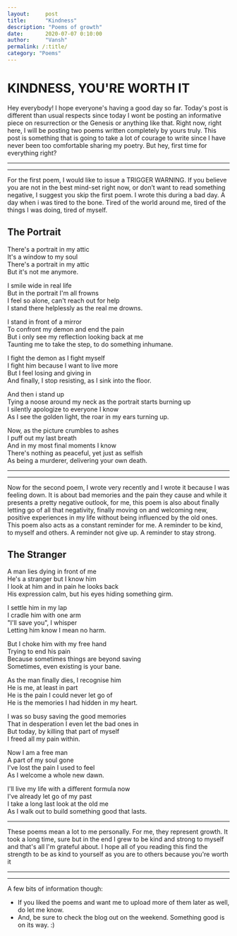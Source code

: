 ```yaml
---
layout:     post
title:      "Kindness"
description: "Poems of growth"
date:       2020-07-07 0:10:00
author:     "Vansh"
permalink: /:title/
category: "Poems"
---
```


# KINDNESS, YOU'RE WORTH IT

Hey everybody! I hope everyone's having a good day so far. Today's post is different than usual
respects since today I wont be posting an informative piece on resurrection or the Genesis or
anything like that. Right now, right here, I will be posting two poems written completely by yours
truly. This post is something that is going to take a lot of courage to write since I have never
been too comfortable sharing my poetry. But hey, first time for everything right?

***
***

For the first poem, I would like to issue a TRIGGER WARNING. If you believe you are not
in the best mind-set right now, or don’t want to read something negative, I suggest you skip the
first poem. I wrote this during a bad day. A day when i was tired to the bone. Tired of the world
around me, tired of the things I was doing, tired of myself.

## The Portrait

There's a portrait in my attic  
It's a window to my soul  
There's a portrait in my attic  
But it's not me anymore.

I smile wide in real life  
But in the portrait I'm all frowns  
I feel so alone, can't reach out for help  
I stand there helplessly as the real me drowns.

I stand in front of a mirror  
To confront my demon and end the pain  
But i only see my reflection looking back at me  
Taunting me to take the step, to do something inhumane.

I fight the demon as I fight myself  
I fight him because I want to live more  
But I feel losing and giving in  
And finally, I stop resisting, as I sink into the floor.

And then i stand up  
Tying a noose around my neck as the portrait starts burning up  
I silently apologize to everyone I know  
As I see the golden light, the roar in my ears turning up.

Now, as the picture crumbles to ashes  
I puff out my last breath  
And in my most final moments I know  
There's nothing as peaceful, yet just as selfish  
As being a murderer, delivering your own death.

***
***

Now for the second poem, I wrote very recently and I wrote it because I was feeling down. It is
about bad memories and the pain they cause and while it presents a pretty negative outlook,
for me, this poem is also about finally letting go of all that negativity, finally moving on and
welcoming new, positive experiences in my life without being influenced by the old ones. This
poem also acts as a constant reminder for me. A reminder to be kind, to myself and others. A
reminder not give up. A reminder to stay strong.

## The Stranger

A man lies dying in front of me  
He's a stranger but I know him  
I look at him and in pain he looks back  
His expression calm, but his eyes hiding something girm.

I settle him in my lap  
I cradle him with one arm  
"I'll save you", I whisper  
Letting him know I mean no harm.

But I choke him with my free hand  
Trying to end his pain  
Because sometimes things are beyond saving  
Sometimes, even existing is your bane.

As the man finally dies, I recognise him  
He is me, at least in part  
He is the pain I could never let go of  
He is the memories I had hidden in my heart.

I was so busy saving the good memories  
That in desperation I even let the bad ones in  
But today, by killing that part of myself  
I freed all my pain within.

Now I am a free man  
A part of my soul gone  
I've lost the pain I used to feel  
As I welcome a whole new dawn.

I'll live my life with a different formula now  
I've already let go of my past  
I take a long last look at the old me  
As I walk out to build something good that lasts.

***

These poems mean a lot to me personally. For me, they represent growth. It took a long time,
sure but in the end I grew to be kind and strong to myself and that's all I'm grateful about. I hope all of you reading this find the
strength to be as kind to yourself as you are to others because you're worth it

***
***

A few bits of information though:
+ If you liked the poems and want me to upload more of them later as well, do let me know.
+ And, be sure to check the blog out on the weekend. Something good is on its way. :)
